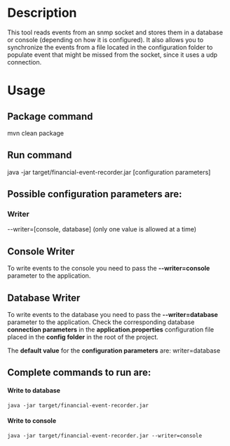 # Description

This tool reads events from an snmp socket and stores them in a database or console (depending on how it is configured).
It also allows you to synchronize the events from a file located in the configuration folder to populate event that
might be missed from the socket, since it uses a udp connection.

# Usage

## Package command

mvn clean package

## Run command

java -jar target/financial-event-recorder.jar [configuration parameters]

## Possible configuration parameters are:

### Writer
--writer=[console, database] (only one value is allowed at a time)

## Console Writer
To write events to the console you need to pass the **--writer=console** parameter to the application.

## Database Writer
To write events to the database you need to pass the **--writer=database** parameter to the application. Check the corresponding database **connection parameters** in the **application.properties** configuration file placed in the **config folder** in the root of the project.

The **default value** for the **configuration parameters** are:
writer=database

## Complete commands to run are:

#### Write to database
```
java -jar target/financial-event-recorder.jar
```

#### Write to console
```
java -jar target/financial-event-recorder.jar --writer=console
```